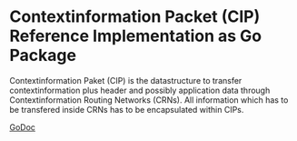# Contextinformation Packet (CIP) Reference Implementation as Go Package
Contextinformation Paket (CIP) is the datastructure to transfer contextinformation plus header and possibly application data through Contextinformation Routing Networks (CRNs). All information which has to be transfered inside CRNs has to be encapsulated within CIPs.

[GoDoc](https://godoc.org/github.com/stefanhans/golang-contexting/ctx)
